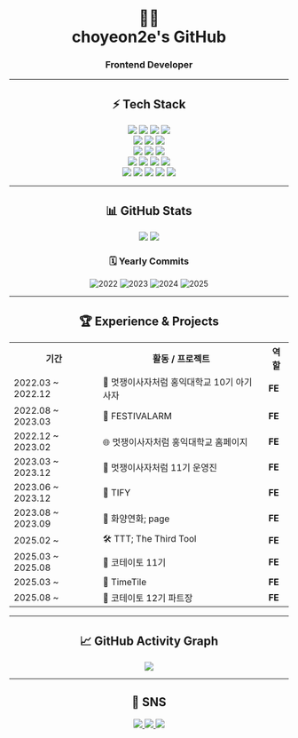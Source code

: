 <div>
  <h1 align="center">👨‍💻 <br/> choyeon2e's GitHub</h1>
<h3 align="center">Frontend Developer </h3>
</div>

---

<div align="center">

## ⚡ Tech Stack  

<!-- Frontend -->
<img src="https://img.shields.io/badge/React-61DAFB?style=for-the-badge&logo=React&logoColor=white"/>
<img src="https://img.shields.io/badge/Next.js-000000?style=for-the-badge&logo=Next.js&logoColor=white"/>
<img src="https://img.shields.io/badge/TypeScript-3178C6?style=for-the-badge&logo=TypeScript&logoColor=white"/>
<img src="https://img.shields.io/badge/JavaScript-F7DF1E?style=for-the-badge&logo=JavaScript&logoColor=black"/>
<br/>

<!-- Styling -->
<img src="https://img.shields.io/badge/StyledComponents-DB7093?style=for-the-badge&logo=styled-components&logoColor=white"/>
<img src="https://img.shields.io/badge/TailwindCSS-06B6D4?style=for-the-badge&logo=TailwindCSS&logoColor=white"/>
<img src="https://img.shields.io/badge/Storybook-FE4F00?style=for-the-badge&logo=Storybook&logoColor=white"/>
<br/>

<!-- State Management -->
<img src="https://img.shields.io/badge/Redux-764ABC?style=for-the-badge&logo=Redux&logoColor=white"/>
<img src="https://img.shields.io/badge/Recoil-3578E5?style=for-the-badge&logo=Recoil&logoColor=white"/>
<img src="https://img.shields.io/badge/Jotai-000000?style=for-the-badge&logo=Jotai&logoColor=white"/>
<br/>

<!-- Deployment / Cloud -->
<img src="https://img.shields.io/badge/Vercel-000000?style=for-the-badge&logo=Vercel&logoColor=white"/>
<img src="https://img.shields.io/badge/AWS_S3-569A31?style=for-the-badge&logo=AmazonS3&logoColor=white"/>
<img src="https://img.shields.io/badge/AWS_CloudFront-FF4F8B?style=for-the-badge&logo=AmazonAWS&logoColor=white"/>
<img src="https://img.shields.io/badge/Chromatic-FC521F?style=for-the-badge&logo=storybook&logoColor=white"/>
<br/>

<!-- CI/CD & Tools -->
<img src="https://img.shields.io/badge/GitHub_Actions-2088FF?style=for-the-badge&logo=GitHubActions&logoColor=white"/>
<img src="https://img.shields.io/badge/Git-F05032?style=for-the-badge&logo=Git&logoColor=white"/>
<img src="https://img.shields.io/badge/VSCode-0078D4?style=for-the-badge&logo=VisualStudioCode&logoColor=white"/>
<img src="https://img.shields.io/badge/Figma-F24E1E?style=for-the-badge&logo=Figma&logoColor=white"/>
<img src="https://img.shields.io/badge/Notion-000000?style=for-the-badge&logo=Notion&logoColor=white"/>

</div>

---

<div align="center">

## 📊 GitHub Stats  

<img src="https://github-readme-stats.vercel.app/api?username=choyeon2e&show_icons=true&theme=radical&count_private=true&cache_seconds=86400" />
<img src="https://github-readme-stats.vercel.app/api/top-langs/?username=choyeon2e&layout=compact&theme=radical" />

### 🗓 Yearly Commits  
![2022](https://img.shields.io/badge/2022-120-blue?style=for-the-badge&logo=github)
![2023](https://img.shields.io/badge/2023-310-green?style=for-the-badge&logo=github)
![2024](https://img.shields.io/badge/2024-245-yellow?style=for-the-badge&logo=github)
![2025](https://img.shields.io/badge/2025-180-red?style=for-the-badge&logo=github)

</div>

---

<div align="center">

## 🏆 Experience & Projects  

<table>
  <tr>
    <th>기간</th>
    <th>활동 / 프로젝트</th>
    <th>역할</th>
  </tr>
  <tr>
    <td>2022.03 ~ 2022.12</td>
    <td>🦁 멋쟁이사자처럼 홍익대학교 10기 아기사자</td>
    <td><b>FE</b></td>
  </tr>
  <tr>
    <td>2022.08 ~ 2023.03</td>
    <td>🎪 FESTIVALARM</td>
    <td><b>FE</b></td>
  </tr>
  <tr>
    <td>2022.12 ~ 2023.02</td>
    <td>🌐 멋쟁이사자처럼 홍익대학교 홈페이지</td>
    <td><b>FE</b></td>
  </tr>
  <tr>
    <td>2023.03 ~ 2023.12</td>
    <td>👑 멋쟁이사자처럼 11기 운영진</td>
    <td><b>FE</b></td>
  </tr>
  <tr>
    <td>2023.06 ~ 2023.12</td>
    <td>🎁 TIFY</td>
    <td><b>FE</b></td>
  </tr>
  <tr>
    <td>2023.08 ~ 2023.09</td>
    <td>🌸 화양연화; page</td>
    <td><b>FE</b></td>
  </tr>
  <tr>
    <td>2025.02 ~</td>
    <td>🛠 TTT; The Third Tool</td>
    <td><b>FE</b></td>
  </tr>
  <tr>
    <td>2025.03 ~ 2025.08</td>
    <td>🥔 코테이토 11기</td>
    <td><b>FE</b></td>
  </tr>
  <tr>
    <td>2025.03 ~</td>
    <td>📱 TimeTile</td>
    <td><b>FE</b></td>
  </tr>
  <tr>
    <td>2025.08 ~</td>
    <td>🍟 코테이토 12기 파트장</td>
    <td><b>FE</b></td>
  </tr>
</table>

</div>


---

<div align="center">

## 📈 GitHub Activity Graph  

<img src="https://github-readme-activity-graph.vercel.app/graph?username=choyeon2e&theme=react-dark&area=true&width=400&height=250" />


</div>

---

<div align="center">

## 💌 SNS  

<a href="https://www.instagram.com/keep_cy">
  <img src="https://img.shields.io/badge/Instagram-E4405F?style=for-the-badge&logo=Instagram&logoColor=white"/>
</a>
<a href="mailto:ace1428hee@gmail.com">
  <img src="https://img.shields.io/badge/Gmail-EA4335?style=for-the-badge&logo=Gmail&logoColor=white"/>
</a>
<a href="https://velog.io/@choyeon2e">
  <img src="https://img.shields.io/badge/Velog-20C997?style=for-the-badge&logo=Velog&logoColor=white"/>
</a>

</div>

